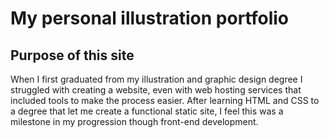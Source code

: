 # My personal illustration portfolio

## Purpose of this site

When I first graduated from my illustration and graphic design degree I struggled with creating a website, even with web hosting services that included tools to make the process easier. After learning HTML and CSS to a degree that let me create a functional static site, I feel this was a milestone in my progression though front-end development.
